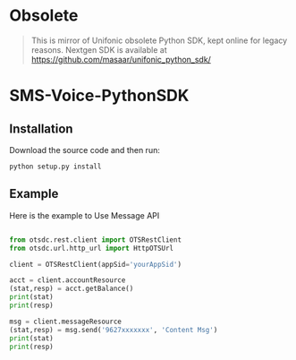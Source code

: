 # Obsolete
> This is mirror of Unifonic obsolete Python SDK, kept online for legacy reasons. Nextgen SDK is available at https://github.com/masaar/unifonic_python_sdk/

# SMS-Voice-PythonSDK

## Installation
Download the source code and then run:
```
python setup.py install
```
## Example

Here is the example to Use Message API
```python

from otsdc.rest.client import OTSRestClient
from otsdc.url.http_url import HttpOTSUrl

client = OTSRestClient(appSid='yourAppSid')

acct = client.accountResource
(stat,resp) = acct.getBalance()
print(stat)
print(resp)

msg = client.messageResource
(stat,resp) = msg.send('9627xxxxxxx', 'Content Msg')
print(stat)
print(resp)

```
